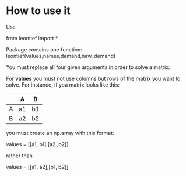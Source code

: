 <h1>How to use it</h1>

Use

from leontief import *


Package contains one function: leontief(values,names,demand,new_demand) 

You must replace all four given arguments in order to solve a matrix.

For <b>values</b> you must not use columns but rows of the matrix you want to solve. For instance, if you matrix looks like this:


|   | A  | B  |
|---|----|----|
| A | a1 | b1 |
| B | a2 | b2 |
            

you must create an np.array with this format:

values = [[a1, b1],[a2.,b2]]

rather than 

values = [[a1, a2],[b1, b2]]